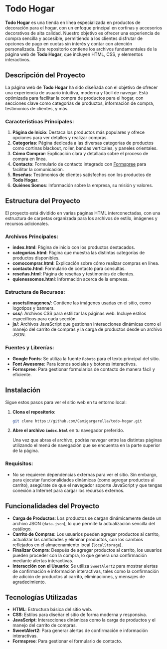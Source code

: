 # **Todo Hogar**

**Todo Hogar** es una tienda en línea especializada en productos de decoración para el hogar, con un enfoque principal en cortinas y accesorios decorativos de alta calidad. Nuestro objetivo es ofrecer una experiencia de compra sencilla y accesible, permitiendo a los clientes disfrutar de opciones de pago en cuotas sin interés y contar con atención personalizada. Este repositorio contiene los archivos fundamentales de la página web de **Todo Hogar**, que incluyen HTML, CSS, y elementos interactivos.

## **Descripción del Proyecto**

La página web de **Todo Hogar** ha sido diseñada con el objetivo de ofrecer una experiencia de usuario intuitiva, moderna y fácil de navegar. Está optimizada para facilitar la compra de productos para el hogar, con secciones clave como categorías de productos, información de compra, testimonios de clientes, y más.

### **Características Principales:**

1. **Página de Inicio**: Destaca los productos más populares y ofrece opciones para ver detalles y realizar compras.
2. **Categorías**: Página dedicada a las diversas categorías de productos como cortinas blackout, roller, bandas verticales, y paneles orientales.
3. **Cómo Comprar**: Explicación clara y detallada sobre el proceso de compra en línea.
4. **Contacto**: Formulario de contacto integrado con [Formspree](https://formspree.io/) para facilitar la comunicación.
5. **Reseñas**: Testimonios de clientes satisfechos con los productos de **Todo Hogar**.
6. **Quiénes Somos**: Información sobre la empresa, su misión y valores.

## **Estructura del Proyecto**

El proyecto está dividido en varias páginas HTML interconectadas, con una estructura de carpetas organizada para los archivos de estilo, imágenes y recursos adicionales.

### **Archivos Principales:**

- **index.html**: Página de inicio con los productos destacados.
- **categorias.html**: Página que muestra las distintas categorías de productos disponibles.
- **comocomprar.html**: Explicación sobre cómo realizar compras en línea.
- **contacto.html**: Formulario de contacto para consultas.
- **reseñas.html**: Página de reseñas y testimonios de clientes.
- **quienessomos.html**: Información acerca de la empresa.

### **Estructura de Recursos:**

- **assets/imagenes/**: Contiene las imágenes usadas en el sitio, como logotipos y banners.
- **css/**: Archivos CSS para estilizar las páginas web. Incluye estilos específicos para cada sección.
- **js/**: Archivos JavaScript que gestionan interacciones dinámicas como el manejo del carrito de compras y la carga de productos desde un archivo JSON.

### **Fuentes y Librerías:**

- **Google Fonts**: Se utiliza la fuente `Roboto` para el texto principal del sitio.
- **Font Awesome**: Para íconos sociales y botones interactivos.
- **Formspree**: Para gestionar formularios de contacto de manera fácil y eficiente.

## **Instalación**

Sigue estos pasos para ver el sitio web en tu entorno local:

1. **Clona el repositorio**:

    ```bash
    git clone https://github.com/Camigargarella/todo-hogar.git
    ```

2. **Abre el archivo `index.html`** en tu navegador preferido.

    Una vez que abras el archivo, podrás navegar entre las distintas páginas utilizando el menú de navegación que se encuentra en la parte superior de la página.

### **Requisitos:**

- No se requieren dependencias externas para ver el sitio. Sin embargo, para ejecutar funcionalidades dinámicas (como agregar productos al carrito), asegúrate de que el navegador soporte JavaScript y que tengas conexión a Internet para cargar los recursos externos.

## **Funcionalidades del Proyecto**

- **Carga de Productos**: Los productos se cargan dinámicamente desde un archivo JSON (`data.json`), lo que permite la actualización sencilla del catálogo.
- **Carrito de Compras**: Los usuarios pueden agregar productos al carrito, actualizar las cantidades y eliminar productos, con los cambios reflejados en el almacenamiento local (`localStorage`).
- **Finalizar Compra**: Después de agregar productos al carrito, los usuarios pueden proceder con la compra, lo que genera una confirmación mediante alertas interactivas.
- **Interacción con el Usuario**: Se utiliza `SweetAlert2` para mostrar alertas de confirmación e información interactivas, tales como la confirmación de adición de productos al carrito, eliminaciones, y mensajes de agradecimiento.

## **Tecnologías Utilizadas**

- **HTML**: Estructura básica del sitio web.
- **CSS**: Estilos para diseñar el sitio de forma moderna y responsiva.
- **JavaScript**: Interacciones dinámicas como la carga de productos y el manejo del carrito de compras.
- **SweetAlert2**: Para generar alertas de confirmación e información interactivas.
- **Formspree**: Para gestionar el formulario de contacto.
